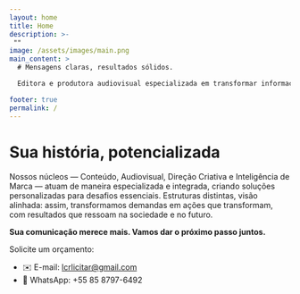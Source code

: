 ```yaml
---
layout: home
title: Home
description: >-
 ""
image: /assets/images/main.png
main_content: >
  # Mensagens claras, resultados sólidos.

  Editora e produtora audiovisual especializada em transformar informação em **comunicação clara, confiável e com propósito**. Trabalhamos de ponta a ponta — da ideia ao produto final — com rigor técnico, visão criativa e foco em resultado. Criamos publicações, vídeos, campanhas e projetos multiplataforma que informam, educam e conectam. 

footer: true
permalink: /
---
```

# Sua história, potencializada

Nossos núcleos — Conteúdo, Audiovisual, Direção Criativa e Inteligência de Marca — atuam de maneira especializada e integrada, criando soluções personalizadas para desafios essenciais. Estruturas distintas, visão alinhada: assim, transformamos demandas em ações que transformam, com resultados que ressoam na sociedade e no futuro.

**Sua comunicação merece mais. Vamos dar o próximo passo juntos.**

Solicite um orçamento:
- ✉️ E-mail: lcrlicitar@gmail.com
- 📱 WhatsApp: +55 85 8797-6492
